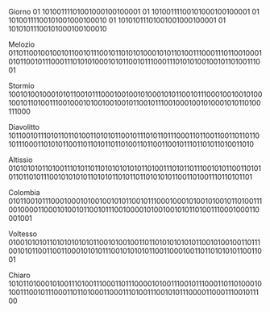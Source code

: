 Giorno
01 10100111101001000100100001
01 10100111100101000100100001
01 10100111100101001000100010
01 10101011101001001000100001
01 10101011100101000100100010

Melozio
01101100100100101100101110010110101010001010110100111000111011001000101011001011100011101010100010101100101110001110101010010010110100111001

Stormio
10010100100010101100101110001001001010001010110010111000100100101001001011010011100100010100100100101100101110010001001010001010110100111000

Diavolitto
10110010111010110110100110101011001011101011011100011011001100110110110101110001101010110011011010110110100110110011001011101101011010011010

Altissio
01010101011010011101011011010101010101101001110101101110010101100110101011011010111001010101011010101101011011010101011001101001110110101101

Colombia
01011001011100010001010010010101100101110001000101001010010110100111001000011000101001011001011100100001010010010101101001110001000110001001

Voltesso
01001010101101010101010110010100100110110101010101011001010010011011100101011001100110001010101110010101010110011000100110110101010110011001

Chiaro
10101101000101001110100111000110111000010100111001011100011011010001010011100101110001101101000110001110100111001010111000011000111001011100